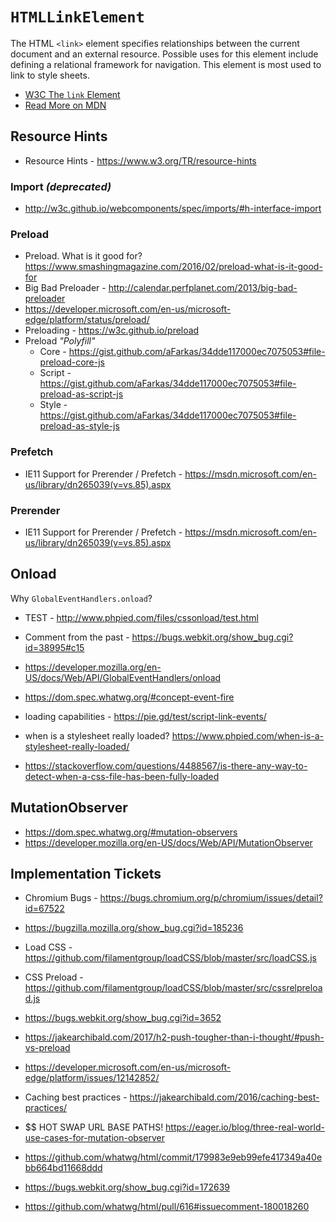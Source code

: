 # `HTMLLinkElement`

The HTML `<link>` element specifies relationships between the current document and an external resource. Possible uses for this element include defining a relational framework for navigation. This element is most used to link to style sheets.

  - [W3C The `link` Element](https://www.w3.org/TR/html5/document-metadata.html#the-link-element)
  - [Read More on MDN](https://developer.mozilla.org/en-US/docs/Web/API/HTMLLinkElement)


## Resource Hints

  - Resource Hints - https://www.w3.org/TR/resource-hints


### Import _(deprecated)_

  - http://w3c.github.io/webcomponents/spec/imports/#h-interface-import


### Preload

  - Preload. What is it good for? https://www.smashingmagazine.com/2016/02/preload-what-is-it-good-for
  - Big Bad Preloader - http://calendar.perfplanet.com/2013/big-bad-preloader
  - https://developer.microsoft.com/en-us/microsoft-edge/platform/status/preload/
  - Preloading - https://w3c.github.io/preload
  - Preload _"Polyfill"_
    - Core   - https://gist.github.com/aFarkas/34dde117000ec7075053#file-preload-core-js
    - Script - https://gist.github.com/aFarkas/34dde117000ec7075053#file-preload-as-script-js
    - Style  - https://gist.github.com/aFarkas/34dde117000ec7075053#file-preload-as-style-js


### Prefetch

  - IE11 Support for Prerender / Prefetch - https://msdn.microsoft.com/en-us/library/dn265039(v=vs.85).aspx


### Prerender

  - IE11 Support for Prerender / Prefetch - https://msdn.microsoft.com/en-us/library/dn265039(v=vs.85).aspx




## Onload

  Why `GlobalEventHandlers.onload`?

  - TEST - http://www.phpied.com/files/cssonload/test.html
  - Comment from the past - https://bugs.webkit.org/show_bug.cgi?id=38995#c15

  - https://developer.mozilla.org/en-US/docs/Web/API/GlobalEventHandlers/onload
  - https://dom.spec.whatwg.org/#concept-event-fire
  - $$$$ loading capabilities - https://pie.gd/test/script-link-events/
  - $$$$ when is a stylesheet really loaded? https://www.phpied.com/when-is-a-stylesheet-really-loaded/
  - https://stackoverflow.com/questions/4488567/is-there-any-way-to-detect-when-a-css-file-has-been-fully-loaded


## MutationObserver

  - https://dom.spec.whatwg.org/#mutation-observers
  - https://developer.mozilla.org/en-US/docs/Web/API/MutationObserver


## Implementation Tickets

  - Chromium Bugs - https://bugs.chromium.org/p/chromium/issues/detail?id=67522
  - https://bugzilla.mozilla.org/show_bug.cgi?id=185236
  - Load CSS - https://github.com/filamentgroup/loadCSS/blob/master/src/loadCSS.js
  - CSS Preload - https://github.com/filamentgroup/loadCSS/blob/master/src/cssrelpreload.js
  - https://bugs.webkit.org/show_bug.cgi?id=3652
  - https://jakearchibald.com/2017/h2-push-tougher-than-i-thought/#push-vs-preload
  - https://developer.microsoft.com/en-us/microsoft-edge/platform/issues/12142852/
  - Caching best practices - https://jakearchibald.com/2016/caching-best-practices/
  - $$$$$$ HOT SWAP URL BASE PATHS! https://eager.io/blog/three-real-world-use-cases-for-mutation-observer

  - https://github.com/whatwg/html/commit/179983e9eb99efe417349a40ebb664bd11668ddd
  - https://bugs.webkit.org/show_bug.cgi?id=172639
  - https://github.com/whatwg/html/pull/616#issuecomment-180018260
